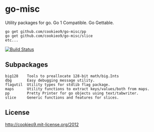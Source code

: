 go-misc
=======

Utility packages for go. Go 1 Compatible. Go Gettable.

    go get github.com/cookieo9/go-misc/pp
    go get github.com/cookieo9/go-misc/slice
    etc...

[![Build Status](https://travis-ci.org/cookieo9/go-misc.png?branch=master)](https://travis-ci.org/cookieo9/go-misc)

Subpackages
-------------------
    big128    Tools to preallocate 128-bit math/big.Ints
    dbg       Easy debugging message utility.
    flagutil  Utility types for stdlib flag package.
    maps      Utility functions to extract keys/values/both from maps.
    pp        Pretty Printer for go objects using text/tabwriter.
    slice     Generic functions and features for slices.

License
-------
http://cookieo9.mit-license.org/2012
